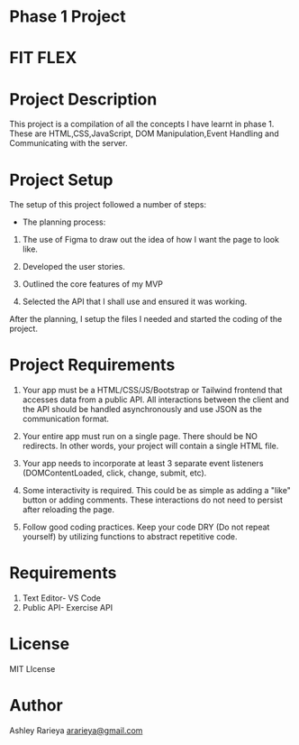 # Phase 1 Project
# FIT FLEX

# Project Description
This project is a compilation of all the concepts I have learnt in phase 1. These are HTML,CSS,JavaScript, DOM Manipulation,Event Handling and Communicating with the server.

# Project Setup

The setup of this project followed a number of steps:
- The planning process:

1. The use of Figma to draw out the idea of how I want the page to look like.

2. Developed the user stories.

3. Outlined the core features of my MVP

4. Selected the API that I shall use and ensured it was working.

After the planning,
I setup the files I needed and started the coding of the project.

# Project Requirements

1. Your app must be a HTML/CSS/JS/Bootstrap or Tailwind frontend that accesses data from a public API. All interactions between the client and the API should be handled asynchronously and use JSON as the communication format.

2. Your entire app must run on a single page. There should be NO redirects. In other words, your project will contain a single HTML file.

3. Your app needs to incorporate at least 3 separate event listeners (DOMContentLoaded, click, change, submit, etc).

4. Some interactivity is required. This could be as simple as adding a "like" button or adding comments. These interactions do not need to persist after reloading the page.

5. Follow good coding practices. Keep your code DRY (Do not repeat yourself) by utilizing functions to abstract repetitive code.

# Requirements
1. Text Editor- VS Code
2. Public API- Exercise API

# License
MIT LIcense

# Author
Ashley Rarieya
ararieya@gmail.com
